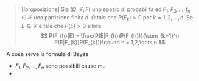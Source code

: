 >[!proposizione]
>Sia $(\Omega,\mathcal{F},F)$ uno spazio di probabilità ed $F_{1},F_{2},\dots,f_{n} \in \mathcal{F}$ una partizione finita di $\Omega$ tale che $P(F_{k}) > 0$ per $k= 1,2,\dots,n$. Se $E \in \mathcal{F}$ è tale che $P(E)>0$ allora
> $$
>P(F_{h}|E) = \frac{P(E|F_{h})P(F_{h})}{\sum_{k=1}^n P(E|F_{k})P(F_{k})}\qquad h = 1,2,\dots,n
>$$


A cosa serve la formula di Bayes
- $F_{1},F_{2},\dots,F_{n}$ sono possibili cause mu
- 